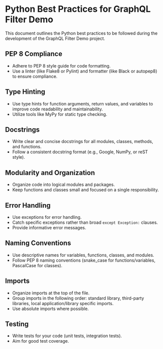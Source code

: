 # Python Best Practices for GraphQL Filter Demo

This document outlines the Python best practices to be followed during the development of the GraphQL Filter Demo project.

## PEP 8 Compliance

*   Adhere to PEP 8 style guide for code formatting.
*   Use a linter (like Flake8 or Pylint) and formatter (like Black or autopep8) to ensure compliance.

## Type Hinting

*   Use type hints for function arguments, return values, and variables to improve code readability and maintainability.
*   Utilize tools like MyPy for static type checking.

## Docstrings

*   Write clear and concise docstrings for all modules, classes, methods, and functions.
*   Follow a consistent docstring format (e.g., Google, NumPy, or reST style).

## Modularity and Organization

*   Organize code into logical modules and packages.
*   Keep functions and classes small and focused on a single responsibility.

## Error Handling

*   Use exceptions for error handling.
*   Catch specific exceptions rather than broad `except Exception:` clauses.
*   Provide informative error messages.

## Naming Conventions

*   Use descriptive names for variables, functions, classes, and modules.
*   Follow PEP 8 naming conventions (snake_case for functions/variables, PascalCase for classes).

## Imports

*   Organize imports at the top of the file.
*   Group imports in the following order: standard library, third-party libraries, local application/library specific imports.
*   Use absolute imports where possible.

## Testing

*   Write tests for your code (unit tests, integration tests).
*   Aim for good test coverage.
